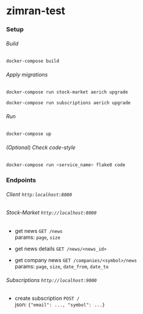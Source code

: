 # zimran-test

### Setup

###### Build
```bash
docker-compose build
```

###### Apply migrations
```bash
docker-compose run stock-market aerich upgrade
```
```bash
docker-compose run subscriptions aerich upgrade
```

###### Run
```bash
docker-compose up
```

###### (Optional) Check code-style
```bash
docker-compose run <service_name> flake8 code
```

### Endpoints
###### Client `http:localhost:8080`
###### Stock-Market `http://localhost:8000`
- get news `GET /news`  
params: `page`, `size`


- get news details `GET /news/<news_id>`


- get company news `GET /companies/<symbol>/news`  
params: `page`, `size`, `date_from`, `date_to`

###### Subscriptions `http://localhost:9000`
- create subscription `POST /`  
json: `{"email": ..., "symbol": ...}`
